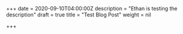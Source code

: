 +++
date = 2020-09-10T04:00:00Z
description = "Ethan is testing the description"
draft = true
title = "Test Blog Post"
weight = nil

+++

